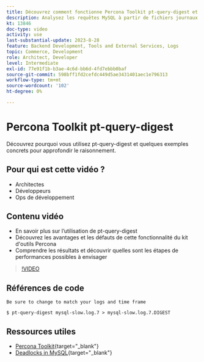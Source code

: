 ```yaml
---
title: Découvrez comment fonctionne Percona Toolkit pt-query-digest et pourquoi il est utilisé
description: Analysez les requêtes MySQL à partir de fichiers journaux lents, généraux et binaires. Il peut également analyser les requêtes provenant des données de protocole SHOW PROCESSLIST et MySQL issues de tcpdump.
kt: 13846
doc-type: video
activity: use
last-substantial-update: 2023-8-28
feature: Backend Development, Tools and External Services, Logs
topic: Commerce, Development
role: Architect, Developer
level: Intermediate
exl-id: 77e91f1b-b3ae-4c6d-bb6d-4fd7ebbb0baf
source-git-commit: 598bff1fd2cefdc449d5ae3431401aec1e796313
workflow-type: tm+mt
source-wordcount: '102'
ht-degree: 0%

---
```


# Percona Toolkit pt-query-digest

Découvrez pourquoi vous utilisez pt-query-digest et quelques exemples concrets pour approfondir le raisonnement.

## Pour qui est cette vidéo ?

- Architectes
- Développeurs
- Ops de développement

## Contenu vidéo

- En savoir plus sur l’utilisation de pt-query-digest
- Découvrez les avantages et les défauts de cette fonctionnalité du kit d&#39;outils Percona
- Comprendre les résultats et découvrir quelles sont les étapes de performances possibles à envisager

>[!VIDEO](https://video.tv.adobe.com/v/3423480?learn=on)

## Références de code

```MYSQL
Be sure to change to match your logs and time frame

$ pt-query-digest mysql-slow.log.7 > mysql-slow.log.7.DIGEST
```

## Ressources utiles

- [Percona Toolkit](https://docs.percona.com/percona-toolkit/pt-query-digest.html){target="_blank"}
- [Deadlocks in MySQL](https://experienceleague.adobe.com/docs/commerce-knowledge-base/kb/troubleshooting/database/deadlocks-in-mysql.html){target="_blank"}

